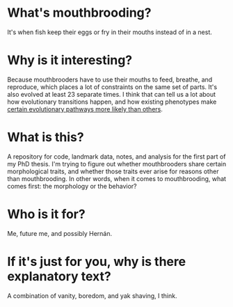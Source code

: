 # What's mouthbrooding?

It's when fish keep their eggs or fry in their mouths instead of in a nest.

# Why is it interesting?

Because mouthbrooders have to use their mouths to feed, breathe, and reproduce, which places a lot of constraints on the same set of parts. It's also evolved at least 23 separate times. I think that can tell us a lot about how evolutionary transitions happen, and how existing phenotypes make [certain evolutionary pathways more likely than others](https://www.cambridge.org/core/journals/paleobiology/article/exaptationa-missing-term-in-the-science-of-form/A672662BA208D220B9F9A06DE5D804B8). 

# What is this?

A repository for code, landmark data, notes, and analysis for the first part of my PhD thesis. I'm trying to figure out whether mouthbrooders share certain morphological traits, and whether those traits ever arise for reasons other than mouthbrooding. In other words, when it comes to mouthbrooding, what comes first: the morphology or the behavior?

# Who is it for?

Me, future me, and possibly Hernán.

# If it's just for you, why is there explanatory text?

A combination of vanity, boredom, and yak shaving, I think.




